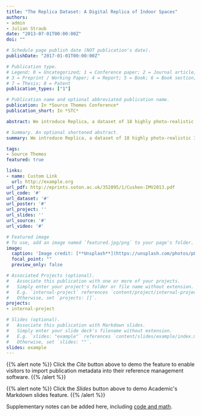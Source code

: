 ```yaml
---
title: "The Replica Dataset: A Digital Replica of Indoor Spaces"
authors:
- admin
- Julian Straub
date: "2013-07-01T00:00:00Z"
doi: ""

# Schedule page publish date (NOT publication's date).
publishDate: "2017-01-01T00:00:00Z"

# Publication type.
# Legend: 0 = Uncategorized; 1 = Conference paper; 2 = Journal article;
# 3 = Preprint / Working Paper; 4 = Report; 5 = Book; 6 = Book section;
# 7 = Thesis; 8 = Patent
publication_types: ["1"]

# Publication name and optional abbreviated publication name.
publication: In *Source Themes Conference*
publication_short: In *STC*

abstract: We introduce Replica, a dataset of 18 highly photo-realistic 3D indoor scene reconstructions at room and building scale. Each scene consists of a dense mesh, high-resolution high-dynamic-range (HDR) textures, per-primitive semantic class and instance information, and planar mirror and glass reflectors. The goal of Replica is to enable machine learning (ML) research that relies on visually, geometrically, and semantically realistic generative models of the world - for instance, egocentric computer vision, semantic segmentation in 2D and 3D, geometric inference, and the development of embodied agents (virtual robots) performing navigation, instruction following, and question answering. Due to the high level of realism of the renderings from Replica, there is hope that ML systems trained on Replica may transfer directly to real world image and video data. Together with the data, we are releasing a minimal C++ SDK as a starting point for working with the Replica dataset. In addition, Replica is `Habitat-compatible', i.e. can be natively used with AI Habitat for training and testing embodied agents.

# Summary. An optional shortened abstract.
summary: We introduce Replica, a dataset of 18 highly photo-realistic 3D indoor scene reconstructions at room and building scale. Each scene consists of a dense mesh, high-resolution high-dynamic-range (HDR) textures, per-primitive semantic class and instance information, and planar mirror and glass reflectors.

tags:
- Source Themes
featured: true

links:
- name: Custom Link
  url: http://example.org
url_pdf: http://eprints.soton.ac.uk/352095/1/Cushen-IMV2013.pdf
url_code: '#'
url_dataset: '#'
url_poster: '#'
url_project: ''
url_slides: ''
url_source: '#'
url_video: '#'

# Featured image
# To use, add an image named `featured.jpg/png` to your page's folder. 
image:
  caption: 'Image credit: [**Unsplash**](https://unsplash.com/photos/pLCdAaMFLTE)'
  focal_point: ""
  preview_only: false

# Associated Projects (optional).
#   Associate this publication with one or more of your projects.
#   Simply enter your project's folder or file name without extension.
#   E.g. `internal-project` references `content/project/internal-project/index.md`.
#   Otherwise, set `projects: []`.
projects:
- internal-project

# Slides (optional).
#   Associate this publication with Markdown slides.
#   Simply enter your slide deck's filename without extension.
#   E.g. `slides: "example"` references `content/slides/example/index.md`.
#   Otherwise, set `slides: ""`.
slides: example
---
```


{{% alert note %}}
Click the *Cite* button above to demo the feature to enable visitors to import publication metadata into their reference management software.
{{% /alert %}}

{{% alert note %}}
Click the *Slides* button above to demo Academic's Markdown slides feature.
{{% /alert %}}

Supplementary notes can be added here, including [code and math](https://sourcethemes.com/academic/docs/writing-markdown-latex/).
